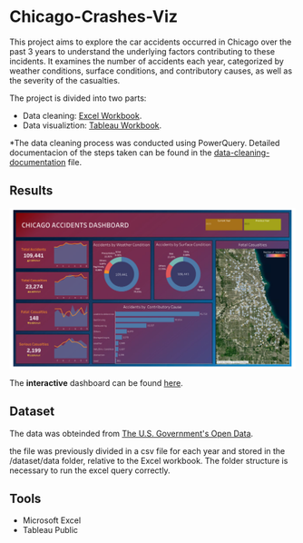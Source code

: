 # Chicago-Crashes-Viz
This project aims to explore the car accidents occurred in Chicago over the past 3 years to understand the underlying factors contributing to these incidents. It examines the number of accidents each year, categorized by weather conditions, surface conditions, and contributory causes, as well as the severity of the casualties.

The project is divided into two parts:
- Data cleaning: [Excel Workbook](https://github.com/maurodv09/Chicago-Crashes-Viz/blob/main/crashes_chicago.xlsx).
- Data visualiztion: [Tableau Workbook](https://github.com/maurodv09/Chicago-Crashes-Viz/blob/main/Road%20Accidents.twbx).

*The data cleaning process was conducted using PowerQuery. Detailed documentacion of the steps taken can be found in the [data-cleaning-documentation](https://github.com/maurodv09/Chicago-Crashes-Viz/blob/main/data-cleaning-documentation.md) file.

## Results
![Dashboard](Dashboard_image.png)

The **interactive** dashboard can be found [here](https://public.tableau.com/app/profile/mauro.del.valle/viz/RoadAccidents_17281488647540/Dashboard1).

## Dataset
The data was obteinded from [The U.S. Government's Open Data](https://catalog.data.gov/dataset/traffic-crashes-crashes).

the file was previously divided in a csv file for each year and stored in the /dataset/data folder, relative to the Excel workbook. The folder structure is necessary to run the excel query correctly.

## Tools
- Microsoft Excel
- Tableau Public
